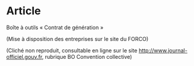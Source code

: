 # Article

  
 Boîte à outils « Contrat de génération »

  
  
 (Mise à disposition des entreprises sur le site du FORCO)

  
 (Cliché non reproduit, consultable en ligne sur le site http://www.journal-officiel.gouv.fr, rubrique BO Convention collective)  


  
